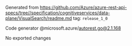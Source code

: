 Generated from https://github.com/Azure/azure-rest-api-specs/tree//specification/cognitiveservices/data-plane/VisualSearch/readme.md tag: `release_1_0`

Code generator @microsoft.azure/autorest.go@2.1.168

No exported changes